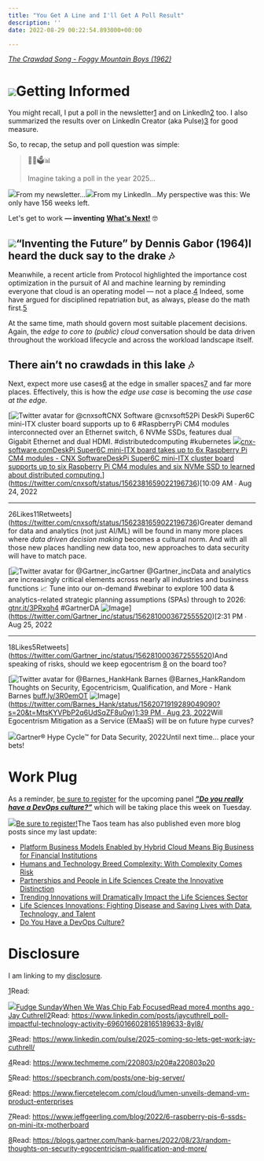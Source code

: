 ```yaml
---
title: "You Get A Line and I'll Get A Poll Result"
description: ''
date: 2022-08-29 00:22:54.893000+00:00

---
```


*[The Crawdad Song - Foggy Mountain Boys (1962)](https://www.youtube.com/watch?v=4EinAwyQ3Xc)*

[![](https://bucketeer-e05bbc84-baa3-437e-9518-adb32be77984.s3.amazonaws.com/public/images/0d07de08-92b3-483a-91b7-952f4549bc8b_1000x600.png)](https://substackcdn.com/image/fetch/f_auto,q_auto:good,fl_progressive:steep/https%3A%2F%2Fbucketeer-e05bbc84-baa3-437e-9518-adb32be77984.s3.amazonaws.com%2Fpublic%2Fimages%2F0d07de08-92b3-483a-91b7-952f4549bc8b_1000x600.png)Getting Informed
================

You might recall, I put a poll in the newsletter[1](#footnote-1) and on LinkedIn[2](#footnote-2) too. I also summarized the results over on LinkedIn Creator (aka Pulse)[3](#footnote-3) for good measure.

So, to recap, the setup and poll question was simple:


> 🤔🔮🗳📊
> 
> Imagine taking a poll in the year 2025... 
> 
> 

[![](https://bucketeer-e05bbc84-baa3-437e-9518-adb32be77984.s3.amazonaws.com/public/images/da22c680-c6f1-4c7b-9e82-e90fadf770c9_1128x624.png)](https://substackcdn.com/image/fetch/f_auto,q_auto:good,fl_progressive:steep/https%3A%2F%2Fbucketeer-e05bbc84-baa3-437e-9518-adb32be77984.s3.amazonaws.com%2Fpublic%2Fimages%2Fda22c680-c6f1-4c7b-9e82-e90fadf770c9_1128x624.png)From my newsletter…[![](https://bucketeer-e05bbc84-baa3-437e-9518-adb32be77984.s3.amazonaws.com/public/images/fec86c63-35b9-4692-a65c-e3bea09965ad_986x328.png)](https://substackcdn.com/image/fetch/f_auto,q_auto:good,fl_progressive:steep/https%3A%2F%2Fbucketeer-e05bbc84-baa3-437e-9518-adb32be77984.s3.amazonaws.com%2Fpublic%2Fimages%2Ffec86c63-35b9-4692-a65c-e3bea09965ad_986x328.png)From my LinkedIn…My perspective was this: We only have 156 weeks left. 

Let's get to work **— inventing** **[What's Next!](https://www.taos.com/resources/lessons-learned-from-the-ai-trenches/)** 🤓

[![](https://bucketeer-e05bbc84-baa3-437e-9518-adb32be77984.s3.amazonaws.com/public/images/36a8e575-eb8b-4711-b6c8-3fe9a7cf4fb5_1280x720.png)](https://substackcdn.com/image/fetch/f_auto,q_auto:good,fl_progressive:steep/https%3A%2F%2Fbucketeer-e05bbc84-baa3-437e-9518-adb32be77984.s3.amazonaws.com%2Fpublic%2Fimages%2F36a8e575-eb8b-4711-b6c8-3fe9a7cf4fb5_1280x720.png)“Inventing the Future” by Dennis Gabor (1964)I heard the duck say to the drake 🎶
-----------------------------------

Meanwhile, a recent article from Protocol highlighted the importance cost optimization in the pursuit of AI and machine learning by reminding everyone that cloud is an operating model — not a place.[4](#footnote-4) Indeed, some have argued for disciplined repatriation but, as always, please do the math first.[5](#footnote-5)

At the same time, math should govern most suitable placement decisions. Again, the *edge to core to (public) cloud* conversation should be data driven throughout the workload lifecycle and across the workload landscape itself.

There ain’t no crawdads in this lake 🎶
--------------------------------------

Next, expect more use cases[6](#footnote-6) at the edge in smaller spaces[7](#footnote-7) and far more places. Effectively, this is how the *edge use case* is becoming the *use case at the edge*.

[![Twitter avatar for @cnxsoft](https://substackcdn.com/image/twitter_name/w_96/cnxsoft.jpg)CNX Software @cnxsoft52Pi DeskPi Super6C mini-ITX cluster board supports up to 6 #RaspberryPi CM4 modules interconnected over an Ethernet switch, 6 NVMe SSDs, features dual Gigabit Ethernet and dual HDMI. #distributedcomputing #kubernetes
[![](https://bucketeer-e05bbc84-baa3-437e-9518-adb32be77984.s3.amazonaws.com/public/images/9e20fe43-5f49-4f91-b815-058f900d2229_800x397.jpeg)cnx-software.comDeskPi Super6C mini-ITX board takes up to 6x Raspberry Pi CM4 modules - CNX SoftwareDeskPi Super6C mini-ITX cluster board supports up to six Raspberry Pi CM4 modules and six NVMe SSD to learned about distributed computing.](https://www.cnx-software.com/2022/08/24/deskpi-super6c-mini-itx-board-takes-up-to-6x-raspberry-pi-cm4-modules/)](https://twitter.com/cnxsoft/status/1562381659022196736)[10:09 AM ∙ Aug 24, 2022

---

26Likes11Retweets](https://twitter.com/cnxsoft/status/1562381659022196736)Greater demand for data and analytics (not just AI/ML) will be found in many more places where *data driven decision making* becomes a cultural norm. And with all those new places handling new data too, new approaches to data security will have to match pace.

[![Twitter avatar for @Gartner_inc](https://substackcdn.com/image/twitter_name/w_96/Gartner_inc.jpg)Gartner @Gartner\_incData and analytics are increasingly critical elements across nearly all industries and business functions 📈 Tune into our on-demand #webinar to explore 100 data & analytics-related strategic planning assumptions (SPAs) through to 2026: [gtnr.it/3PRxqh4](https://gtnr.it/3PRxqh4) #GartnerDA ![Image](https://pbs.substack.com/media/FbA3arlXkAAagOX.png)](https://twitter.com/Gartner_inc/status/1562810003672555520)[2:31 PM ∙ Aug 25, 2022

---

18Likes5Retweets](https://twitter.com/Gartner_inc/status/1562810003672555520)And speaking of risks, should we keep egocentrism [8](#footnote-8) on the board too? 

[![Twitter avatar for @Barnes_Hank](https://substackcdn.com/image/twitter_name/w_96/Barnes_Hank.jpg)Hank Barnes @Barnes\_HankRandom Thoughts on Security, Egocentricism, Qualification, and More - Hank Barnes [buff.ly/3R0emOT](https://buff.ly/3R0emOT) ![Image](https://pbs.substack.com/media/Fa2YIddXoAEgIXQ.jpg)](https://twitter.com/Barnes_Hank/status/1562071919289049090?s=20&t=MtsKYVPbP2q6UdSqZF8u0w)[1:39 PM ∙ Aug 23, 2022](https://twitter.com/Barnes_Hank/status/1562071919289049090?s=20&t=MtsKYVPbP2q6UdSqZF8u0w)Will Egocentrism Mitigation as a Service (EMaaS) will be on future hype curves?

[![](https://bucketeer-e05bbc84-baa3-437e-9518-adb32be77984.s3.amazonaws.com/public/images/2912ac20-f4a0-44d4-864f-01d5fd5e975a_1170x771.png)](https://substackcdn.com/image/fetch/f_auto,q_auto:good,fl_progressive:steep/https%3A%2F%2Fbucketeer-e05bbc84-baa3-437e-9518-adb32be77984.s3.amazonaws.com%2Fpublic%2Fimages%2F2912ac20-f4a0-44d4-864f-01d5fd5e975a_1170x771.png)Gartner® Hype Cycle™ for Data Security, 2022Until next time… place your bets!

Work Plug
=========

As a reminder, [be sure to register](https://ibm.webex.com/ibm/j.php?RGID=rb310488785ce18ab8a727308a8f21a95) for the upcoming panel ***[”Do you really have a DevOps culture?”](https://ibm.webex.com/ibm/j.php?RGID=rb310488785ce18ab8a727308a8f21a95)*** which will be taking place this week on Tuesday.

[![](https://bucketeer-e05bbc84-baa3-437e-9518-adb32be77984.s3.amazonaws.com/public/images/26e5f3a2-c9de-41da-9615-e48be58c1e26_1144x1506.png)](https://ibm.webex.com/ibm/j.php?RGID=rb310488785ce18ab8a727308a8f21a95)[Be sure to register!](https://ibm.webex.com/ibm/j.php?RGID=rb310488785ce18ab8a727308a8f21a95)The Taos team has also published even more blog posts since my last update:

* [Platform Business Models Enabled by Hybrid Cloud Means Big Business for Financial Institutions](https://www.taos.com/resources/blog/platform-business-models-enabled-by-hybrid-cloud-means-big-business-for-financial-institutions/)
* [Humans and Technology Breed Complexity: With Complexity Comes Risk](https://www.taos.com/resources/blog/humans-and-technology-breed-complexity-with-complexity-comes-risk/)
* [Partnerships and People in Life Sciences Create the Innovative Distinction](https://www.taos.com/resources/blog/partnerships-and-people-in-life-sciences-create-the-innovative-distinction/)
* [Trending Innovations will Dramatically Impact the Life Sciences Sector](https://www.taos.com/resources/blog/trending-innovations-will-dramatically-impact-the-life-sciences-sector/)
* [Life Sciences Innovations: Fighting Disease and Saving Lives with Data, Technology, and Talent](https://www.taos.com/resources/blog/life-sciences-innovations-fighting-disease-and-saving-lives-with-data-technology-and-talent/)
* [Do You Have a DevOps Culture?](https://www.taos.com/resources/blog/do-you-have-a-devops-culture/)

Disclosure
==========

I am linking to my [disclosure](https://jaycuthrell.com/disclosure/?utm_campaign=Fudge%20Sunday&utm_medium=email&utm_source=Revue%20newsletter).

[1](#footnote-anchor-1)Read: 

[![](https://bucketeer-e05bbc84-baa3-437e-9518-adb32be77984.s3.amazonaws.com/public/images/58409c1d-315a-477e-9392-64c82bab22dd_992x992.png)Fudge SundayWhen We Was Chip Fab FocusedRead more4 months ago · Jay Cuthrell](https://sunday.fudge.org/p/when-we-was-chip-fab-focused?utm_source=substack&utm_campaign=post_embed&utm_medium=web)[2](#footnote-anchor-2)Read: <https://www.linkedin.com/posts/jaycuthrell_poll-impactful-technology-activity-6960166028165189633-8yI8/>

[3](#footnote-anchor-3)Read: <https://www.linkedin.com/pulse/2025-coming-so-lets-get-work-jay-cuthrell/>

[4](#footnote-anchor-4)Read: <https://www.techmeme.com/220803/p20#a220803p20>

[5](#footnote-anchor-5)Read: <https://specbranch.com/posts/one-big-server/>

[6](#footnote-anchor-6)Read: <https://www.fiercetelecom.com/cloud/lumen-unveils-demand-vm-product-enterprises>

[7](#footnote-anchor-7)Read: <https://www.jeffgeerling.com/blog/2022/6-raspberry-pis-6-ssds-on-mini-itx-motherboard>

[8](#footnote-anchor-8)Read: <https://blogs.gartner.com/hank-barnes/2022/08/23/random-thoughts-on-security-egocentricism-qualification-and-more/>

